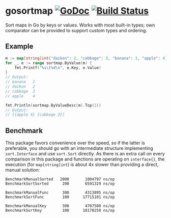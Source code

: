 # gosortmap [![GoDoc](https://godoc.org/github.com/tg/gosortmap?status.svg)](https://godoc.org/github.com/tg/gosortmap) [![Build Status](https://travis-ci.org/tg/gosortmap.svg?branch=master)](https://travis-ci.org/tg/gosortmap)
Sort maps in Go by keys or values. Works with most built-in types; own comparator can
be provided to support custom types and ordering.
## Example
```go
m := map[string]int{"daikon": 2, "cabbage": 3, "banana": 1, "apple": 4}
for _, e := range sortmap.ByValue(m) {
	fmt.Printf("%s\t%d\n", e.Key, e.Value)
}
// Output:
// banana	1
// daikon	2
// cabbage	3
// apple	4

fmt.Println(sortmap.ByValueDesc(m).Top(2))
// Output:
// [{apple 4} {cabbage 3}]
```
## Benchmark
This package favors convenience over the speed, so if the latter is preferable,
you should go with an intermediate structure implementing `sort.Interface` and use
`sort.Sort` directly. As there is an extra call on every comparison in this package
and functions are operating on `interface{}`, the execution (for `map[string]int`)
is about 4x slower than providing a direct, manual solution:
```
BenchmarkManualSorted   2000	   1004797 ns/op
BenchmarkSortSorted	     200	   6591329 ns/op

BenchmarkManualFunc	     300	   4313895 ns/op
BenchmarkSortFunc	     100	  17715101 ns/op

BenchmarkManualKey	     300	   4707508 ns/op
BenchmarkSortKey	     100	  18170250 ns/op
```
